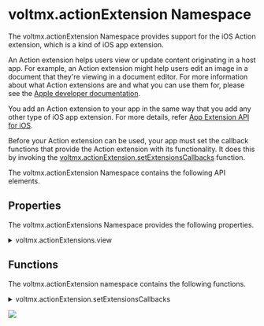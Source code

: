                             


voltmx.actionExtension Namespace
==============================

The voltmx.actionExtension Namespace provides support for the iOS Action extension, which is a kind of iOS app extension.

An Action extension helps users view or update content originating in a host app. For example, an Action extension might help users edit an image in a document that they're viewing in a document editor. For more information about what Action extensions are and what you can use them for, please see the [Apple developer documentation](https://developer.apple.com/library/content/documentation/General/Conceptual/ExtensibilityPG/Action.md).

You add an Action extension to your app in the same way that you add any other type of iOS app extension. For more details, refer [App Extension API for iOS](app-extension-ios.md).

Before your Action extension can be used, your app must set the callback functions that provide the Action extension with its functionality. It does this by invoking the [voltmx.actionExtension.setExtensionsCallbacks](#setExtensionsCallbacks) function.

The voltmx.actionExtension Namespace contains the following API elements.

Properties
----------

The voltmx.actionExtensions Namespace provides the following properties.


<details close markdown="block"><summary>voltmx.actionExtensions.view</summary>

* * *

Holds the current extension view.

### Syntax

```

voltmx.actionExtensions.view;
```

### Example

```

//Sample code  
var myView = voltmx.actionExtensions.view;
myView.addSubView(button);
```

### Type

UIView

### Read/Write

Read only.

### Platform Availability

iOS.

</details>

Functions
---------

The voltmx.actionExtension namespace contains the following functions.


<details close markdown="block"><summary>voltmx.actionExtension.setExtensionsCallbacks</summary>

* * *

Sets an Action Extension with callbacks for app extension state changes.

### Syntax

```

voltmx.actionExtension.setExtensionsCallbacks(callbacks)
```

### Input Parameters

callbacks

Contains an object with key-value pairs where the key specifies the extension state and the value is a callback function. The following are the possible keys.

 | Key | Description |
 | --- | --- |
 | beginRequestWithExtensionContext | The user has selected the action. |
 | loadView | Loads a view that the controller manages. |
 | viewDidAppear | A view was just displayed. |
 | viewDidDisappear | A view just removed from the view hierarchy. |
 | viewDidLoad | The view's controller was loaded into memory. |
 | viewWillAppear | A view is about to be displayed. |
 | viewWillDisappear | A view is about to be removed from the view hierarchy. |
 
   

### Example: beginRequestWithExtensionContext

```

function beginRequestWithExtensionContext(var ExtensionContext) {
    // Native bindings code
}
voltmx.actionExtension.setExtensionsCallbacks({
    "beginRequestWithExtensionContext": beginRequestWithExtensionContext
});
```

### Example: loadView

```

function loadView() {
    // Native Function API code
}

voltmx.actionExtension.setExtensionsCallbacks({
    "loadView": loadView
});
```

### Example: viewDidAppear

```

function viewDidAppear() {
    // Native Function API code
}

voltmx.actionExtension.setExtensionsCallbacks({
    "viewDidAppear": viewDidAppear
});
```

### Example: viewDidLoad

```

function viewDidLoad() {
    // Native Function API code
}

voltmx.actionExtension.setExtensionsCallbacks({
    "viewDidLoad": viewDidLoad
});
```

### Example: viewDidDisappear

```

function viewDidDisappear() {
    // Native Function API code
}

voltmx.actionExtension.setExtensionsCallbacks({
    "viewDidDisappear": viewDidDisappear
});
```

### Example: viewWillAppear

```

function viewWillAppear() {
    // Native Function API code
}

voltmx.actionExtension.setExtensionsCallbacks({
    "viewWillAppear": viewWillAppear
});
```

### Example: viewWillDisappear

```

function viewWillDisappear() {
    // Native Function API code
}

voltmx.actionExtension.setExtensionsCallbacks({
    "viewWillDisappear": viewWillDisappear
});
```

### Return Values

None.

### Platform Availability

iOS only

* * *

</details>

![](resources/prettify/onload.png)
